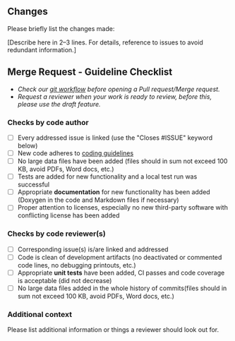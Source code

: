 ## Changes

Please briefly list the changes made:

[Describe here in 2–3 lines. For details, reference to issues to avoid redundant information.]

## Merge Request - Guideline Checklist

- *Check our [git workflow](https://github.com/DLR-SC/memilio/wiki/git-workflow) before opening a Pull request/Merge request.*
- *Request a reviewer when your work is ready to review, before this, please use the draft feature.*

### Checks by code author

- [ ] Every addressed issue is linked (use the "Closes #ISSUE" keyword below)
- [ ] New code adheres to [coding guidelines](https://github.com/DLR-SC/memilio/wiki/Coding-guidelines)
- [ ] No large data files have been added (files should in sum not exceed 100 KB, avoid PDFs, Word docs, etc.)
- [ ] Tests are added for new functionality and a local test run was successful
- [ ] Appropriate **documentation** for new functionality has been added (Doxygen in the code and Markdown files if necessary)
- [ ] Proper attention to licenses, especially no new third-party software with conflicting license has been added

### Checks by code reviewer(s)

- [ ] Corresponding issue(s) is/are linked and addressed
- [ ] Code is clean of development artifacts (no deactivated or commented code lines, no debugging printouts, etc.)
- [ ] Appropriate **unit tests** have been added, CI passes and code coverage is acceptable (did not decrease)
- [ ] No large data files added in the whole history of commits(files should in sum not exceed 100 KB, avoid PDFs, Word docs, etc.)

### Additional context

Please list additional information or things a reviewer should look out for.
